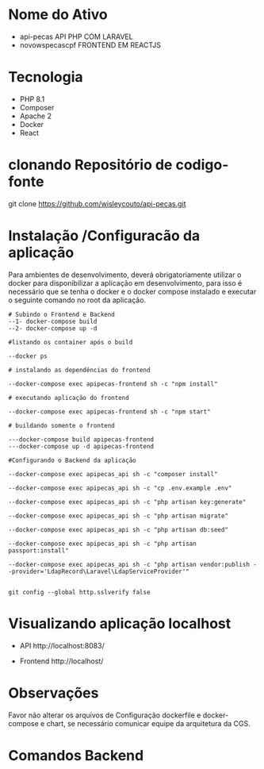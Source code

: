 # Nome do Ativo
* api-pecas API  PHP COM LARAVEL
* novowspecascpf FRONTEND EM REACTJS 

# Tecnologia
* PHP 8.1
* Composer
* Apache 2
* Docker
* React


# clonando Repositório de codigo-fonte
git clone https://github.com/wisleycouto/api-pecas.git

# Instalação /Configuracão da aplicação

Para ambientes de desenvolvimento,  deverá obrigatoriamente utilizar o docker para disponibilizar a aplicação em desenvolvimento, para isso é necessário que se tenha o docker e o docker compose instalado e executar o seguinte comando no root da aplicação.

```
# Subindo o Frontend e Backend
--1- docker-compose build
--2- docker-compose up -d

#listando os container após o build

--docker ps

# instalando as dependências do frontend

--docker-compose exec apipecas-frontend sh -c "npm install"

# executando aplicação do frontend

--docker-compose exec apipecas-frontend sh -c "npm start"

# buildando somente o frontend

---docker-compose build apipecas-frontend
---docker-compose up -d apipecas-frontend

#Configurando o Backend da aplicação

--docker-compose exec apipecas_api sh -c "composer install"

--docker-compose exec apipecas_api sh -c "cp .env.example .env"

--docker-compose exec apipecas_api sh -c "php artisan key:generate"

--docker-compose exec apipecas_api sh -c "php artisan migrate" 

--docker-compose exec apipecas_api sh -c "php artisan db:seed"

--docker-compose exec apipecas_api sh -c "php artisan passport:install"

--docker-compose exec apipecas_api sh -c "php artisan vendor:publish --provider='LdapRecord\Laravel\LdapServiceProvider'"


git config --global http.sslverify false

```

# Visualizando aplicação localhost
* API 
http://localhost:8083/

* Frontend
http://localhost/

# Observações 

Favor não alterar os arquivos de Configuração  dockerfile e docker-compose e chart, se necessário comunicar equipe da arquitetura da CGS.

# Comandos Backend

